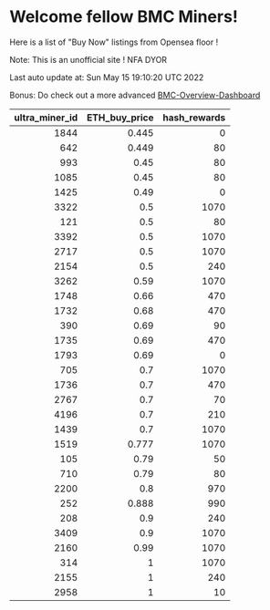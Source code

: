 # Welcome fellow BMC Miners!
Here is a list of "Buy Now" listings from Opensea floor !

Note: This is an unofficial site ! NFA DYOR

Last auto update at: Sun May 15 19:10:20 UTC 2022

Bonus: Do check out a more advanced [BMC-Overview-Dashboard](https://dune.com/defifunk/BMC-Overview-Dashboard)


|   ultra_miner_id |   ETH_buy_price |   hash_rewards |
|-----------------:|----------------:|---------------:|
|             1844 |           0.445 |              0 |
|              642 |           0.449 |             80 |
|              993 |           0.45  |             80 |
|             1085 |           0.45  |             80 |
|             1425 |           0.49  |              0 |
|             3322 |           0.5   |           1070 |
|              121 |           0.5   |             80 |
|             3392 |           0.5   |           1070 |
|             2717 |           0.5   |           1070 |
|             2154 |           0.5   |            240 |
|             3262 |           0.59  |           1070 |
|             1748 |           0.66  |            470 |
|             1732 |           0.68  |            470 |
|              390 |           0.69  |             90 |
|             1735 |           0.69  |            470 |
|             1793 |           0.69  |              0 |
|              705 |           0.7   |           1070 |
|             1736 |           0.7   |            470 |
|             2767 |           0.7   |             70 |
|             4196 |           0.7   |            210 |
|             1439 |           0.7   |           1070 |
|             1519 |           0.777 |           1070 |
|              105 |           0.79  |             50 |
|              710 |           0.79  |             80 |
|             2200 |           0.8   |            970 |
|              252 |           0.888 |            990 |
|              208 |           0.9   |            240 |
|             3409 |           0.9   |           1070 |
|             2160 |           0.99  |           1070 |
|              314 |           1     |           1070 |
|             2155 |           1     |            240 |
|             2958 |           1     |             10 |